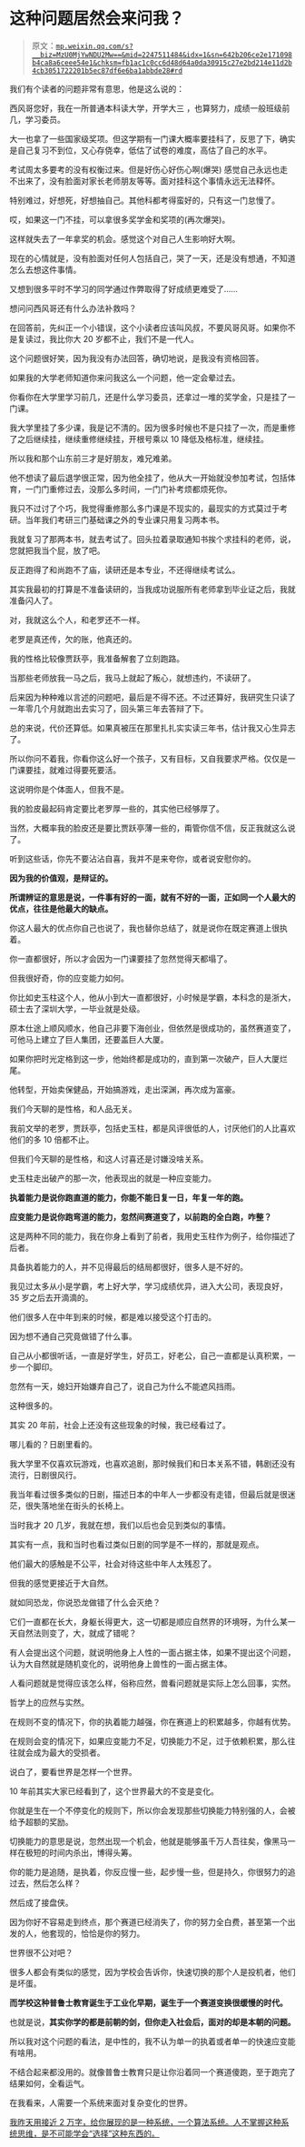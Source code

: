 # 这种问题居然会来问我？

> 原文：[`mp.weixin.qq.com/s?__biz=MzU0MjYwNDU2Mw==&mid=2247511484&idx=1&sn=642b206ce2e171098b4ca8a6ceee54e1&chksm=fb1ac1c0cc6d48d64a0da30915c27e2bd214e11d2b4cb3051722201b5ec87df6e6ba1abbde28#rd`](http://mp.weixin.qq.com/s?__biz=MzU0MjYwNDU2Mw==&mid=2247511484&idx=1&sn=642b206ce2e171098b4ca8a6ceee54e1&chksm=fb1ac1c0cc6d48d64a0da30915c27e2bd214e11d2b4cb3051722201b5ec87df6e6ba1abbde28#rd)

我们有个读者的问题非常有意思，他是这么说的： 

西风哥您好，我在一所普通本科读大学，开学大三 ，也算努力，成绩一般班级前几，学习委员。

大一也拿了一些国家级奖项。但这学期有一门课大概率要挂科了，反思了下，确实是自己复习不到位，又心存侥幸，低估了试卷的难度，高估了自己的水平。

考试周太多要考的没有权衡过来。但是好伤心好伤心啊(爆哭) 感觉自己永远也走不出来了，没有脸面对家长老师朋友等等。面对挂科这个事情永远无法释怀。

特别难过，好想死，好想抽自己。其他科都考得蛮好的，只有这一门怠慢了。

哎，如果这一门不挂，可以拿很多奖学金和奖项的(再次爆哭)。

这样就失去了一年拿奖的机会。感觉这个对自己人生影响好大啊。 

现在的心情就是，没有脸面对任何人包括自己，哭了一天，还是没有想通，不知道怎么去想这件事情。 

又想到很多平时不学习的同学通过作弊取得了好成绩更难受了…… 

想问问西风哥还有什么办法补救吗？

在回答前，先纠正一个小错误，这个小读者应该叫风叔，不要风哥风哥。如果你不是复读过，我比你大 20 岁都不止，我们不是一代人。

这个问题很好笑，因为我没有办法回答，确切地说，是我没有资格回答。 

如果我的大学老师知道你来问我这么一个问题，他一定会晕过去。 

你看你在大学里学习前几，还是什么学习委员，还拿过一堆的奖学金，只是挂了一门课。 

我大学里挂了多少课，我是记不清的。因为很多时候也不是只挂了一次，而是重修了之后继续挂，继续重修继续挂，开根号乘以 10 降低及格标准，继续挂。

所以我和那个山东前三才是好朋友，难兄难弟。 

他不想读了最后退学很正常，因为他全挂了，他从大一开始就没参加考试，包括体育，一门门重修过去，没那么多时间，一门门补考烦都烦死你。 

我只不过讨了个巧，我觉得重修那么多门课是不现实的，最现实的方式莫过于考研。当年我们考研三门基础课之外的专业课只用复习两本书。 

我就复习了那两本书，就去考试了。回头拉着录取通知书挨个求挂科的老师，说，您就把我当个屁，放了吧。 

反正跑得了和尚跑不了庙，读研还是本专业，不还得继续考试么。 

其实我最初的打算是不准备读研的，当我成功说服所有老师拿到毕业证之后，我就准备闪人了。 

对，我就这么个人，和老罗还不一样。 

老罗是真还传，欠的账，他真还的。

我的性格比较像贾跃亭，我准备解套了立刻跑路。

当那些老师放我一马之后，我马上就起了叛心，就想违约，不读研了。 

后来因为种种难以言述的问题吧，最后是不得不还。不过还算好，我研究生只读了一年零几个月就跑出去实习了，回头第三年去答辩了下。

总的来说，代价还算低。如果真被压在那里扎扎实实读三年书，估计我又心生异志了。 

所以你问不着我，你看你这么好一个孩子，又有目标，又自我要求严格。仅仅是一门课要挂，就难过得要死要活。

这说明你是个体面人，但我不是。

我的脸皮最起码肯定要比老罗厚一些的，其实他已经够厚了。 

当然，大概率我的脸皮还是要比贾跃亭薄一些的，甭管你信不信，反正我就这么说了。

听到这些话，你先不要沾沾自喜，我并不是来夸你，或者说安慰你的。 

**因为我的价值观，是辩证的。** 

**所谓辨证的意思是说，一件事有好的一面，就有不好的一面，正如同一个人最大的优点，往往是他最大的缺点。** 

你这人最大的优点你自己也说了，我也替你总结了，就是说你在既定赛道上很执着。 

你一直都很好，所以才会因为一门课要挂了忽然觉得天都塌了。 

但我很好奇，你的应变能力如何。 

你比如史玉柱这个人，他从小到大一直都很好，小时候是学霸，本科念的是浙大，硕士去了深圳大学，一毕业就是处级。 

原本仕途上顺风顺水，他自己非要下海创业，但依然是很成功的，虽然赛道变了，可他马上建立了巨人集团，还要盖巨人大厦。

如果你把时光定格到这一步，他始终都是成功的，直到第一次破产，巨人大厦烂尾。 

他转型，开始卖保健品，开始搞游戏，走出深渊，再次成为富豪。 

我们今天聊的是性格，和人品无关。

我前文举的老罗，贾跃亭，包括史玉柱，都是风评很低的人，讨厌他们的人比喜欢他们的多 10 倍都不止。

但我们今天聊的是性格，和这人讨喜还是讨嫌没啥关系。 

史玉柱走出破产的那一次，他表现出的就是一种应变能力。 

**执着能力是说你跑直道的能力，你能不能日复一日，年复一年的跑。** 

**应变能力是说你跑弯道的能力，忽然间赛道变了，以前跑的全白跑，咋整？**

这是两种不同的能力，我在你身上看到了前者，我用史玉柱作为例子，给你描述了后者。 

具备执着能力的人，并不见得最后的结局都很好，很多人是不好的。 

我见过太多从小是学霸，考上好大学，学习成绩优异，进入大公司，表现良好，35 岁之后去开滴滴的。 

他们很多人在中年到来的时候，都是难以接受这个打击的。 

因为想不通自己究竟做错了什么事。 

自己从小都很听话，一直是好学生，好员工，好老公，自己一直都是认真积累，一步一个脚印。 

忽然有一天，媳妇开始嫌弃自己了，说自己为什么不能遮风挡雨。 

这种很多的。 

其实 20 年前，社会上还没有这些现象的时候，我已经看过了。 

哪儿看的？日剧里看的。

我大学里不仅喜欢玩游戏，也喜欢追剧，那时候我们和日本关系不错，韩剧还没有流行，日剧很风行。 

我当年看过很多类似的日剧，描述日本的中年人一步都没有走错，但最后就是很迷茫，很失落地坐在街头的长椅上。

当时我才 20 几岁，我就在想，我们以后也会见到类似的事情。 

其实有一点，我和当时也看过类似日剧的同学是不一样的，那就是观点。 

他们最大的感触是不公平，社会对待这些中年人太残忍了。 

但我的感觉更接近于大自然。 

就如同恐龙，你说恐龙做错了什么会灭绝？ 

它们一直都在长大，身躯长得更大，这一切都是顺应自然界的环境呀，为什么某一天自然法则变了，大，就成了错呢？ 

有人会提出这个问题，就说明他身上人性的一面占据主体，如果不提出这个问题，认为大自然就是随机变化的，说明他身上兽性的一面占据主体。

人看问题就是觉得应该怎么样，俗称应然，兽看问题就是实际上怎么回事，实然。 

哲学上的应然与实然。

在规则不变的情况下，你的执着能力越强，你在赛道上的积累越多，你越有优势。 

在规则会变的情况下，如果应变能力不足，切换能力不足，过于依赖积累，那么往往就会成为最大的受损者。

说白了，要看世界是怎样一个世界。 

10 年前其实大家已经看到了，这个世界最大的不变是变化。 

你就是生在一个不停变化的规则下，所以你会发现那些切换能力特别强的人，会被给予超额的奖励。 

切换能力的意思是说，忽然出现一个机会，他就是能够虽千万人吾往矣，像黑马一样在极短的时间内杀出，博得头筹。 

你的能力是追随，是执着，你反应慢一些，起步慢一些，但是持久，你很努力的追过去，然后怎么样？ 

然后成了接盘侠。

因为你好不容易走到终点，那个赛道已经消失了，你的努力全白费，甚至第一个出发的人，他套现的，恰恰是你的努力。 

世界很不公对吧？ 

很多人都会有类似的感觉，因为学校会告诉你，快速切换的那个人是投机者，他们是坏蛋。 

**而学校这种普鲁士教育诞生于工业化早期，诞生于一个赛道变换很缓慢的时代。** 

也就是说，**其实你学的都是前朝的剑，但你走入社会后，面对的却是本朝的问题。** 

所以我对这个问题的看法，是中性的，我不认为单一的执着或者单一的快速应变能有啥用。

不结合起来都没用的。就像普鲁士教育只是让你沿着同一个赛道傻跑，至于跑完了结果如何，全看运气。

在我看来，人需要一个系统来面对复杂变化的世界。 

[我昨天用接近 2 万字，给你展现的是一种系统，一个算法系统。人不掌握这种系统思维，是不可能学会“选择”这种东西的。](http://mp.weixin.qq.com/s?__biz=Mzg4MTg2MzU3Mg==&mid=2247484138&idx=1&sn=9275e2389c3a93640f16a15de7db2c65&chksm=cf5e3c11f829b50720306749444e142a897e3f2b6fea69799599f2b0cb075233ba6af757dec5&scene=21#wechat_redirect)